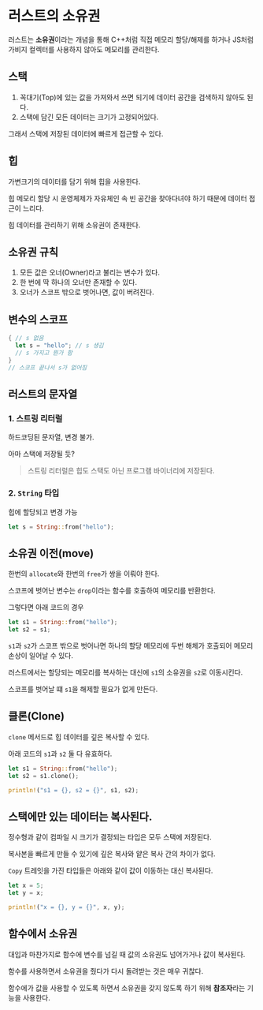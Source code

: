 # 러스트의 소유권

러스트는 **소유권**이라는 개념을 통해 C++처럼 직접 메모리 할당/해제를 하거나 JS처럼 가비지 컬렉터를 사용하지 않아도 메모리를 관리한다.

## 스택

1. 꼭대기(Top)에 있는 값을 가져와서 쓰면 되기에 데이터 공간을 검색하지 않아도 된다.
2. 스택에 담긴 모든 데이터는 크기가 고정되어있다.

그래서 스택에 저장된 데이터에 빠르게 접근할 수 있다.

## 힙

가변크기의 데이터를 담기 위해 힙을 사용한다.

힙 메모리 할당 시 운영체제가 자유체인 속 빈 공간을 찾아다녀야 하기 때문에 데이터 접근이 느리다.

힙 데이터를 관리하기 위해 소유권이 존재한다.

## 소유권 규칙

1. 모든 값은 오너(Owner)라고 불리는 변수가 있다.
2. 한 번에 딱 하나의 오너만 존재할 수 있다.
3. 오너가 스코프 밖으로 벗어나면, 값이 버려진다.

## 변수의 스코프

```rust
{ // s 없음
  let s = "hello"; // s 생김
  // s 가지고 뭔가 함
}
// 스코프 끝나서 s가 없어짐
```

## 러스트의 문자열

### 1. 스트링 리터럴

하드코딩된 문자열, 변경 불가.

아마 스택에 저장될 듯?

> 스트링 리터럴은 힙도 스택도 아닌 프로그램 바이너리에 저장된다.

### 2. `String` 타입

힙에 할당되고 변경 가능

```rust
let s = String::from("hello");
```

## 소유권 이전(move)

한번의 `allocate`와 한번의 `free`가 쌍을 이뤄야 한다.

스코프에 벗어난 변수는 `drop`이라는 함수를 호출하여 메모리를 반환한다.

그렇다면 아래 코드의 경우

```rust
let s1 = String::from("hello");
let s2 = s1;
```

`s1`과 `s2`가 스코프 밖으로 벗어나면 하나의 할당 메모리에 두번 해체가 호출되어 메모리 손상이 일어날 수 있다.

러스트에서는 할당되는 메모리를 복사하는 대신에 `s1`의 소유권을 `s2`로 이동시킨다.

스코프를 벗어날 떄 `s1`을 해제할 필요가 없게 만든다.

## 클론(Clone)

`clone` 메서드로 힙 데이터를 깊은 복사할 수 있다.

아래 코드의 `s1`과 `s2` 둘 다 유효하다.

```rust
let s1 = String::from("hello");
let s2 = s1.clone();

println!("s1 = {}, s2 = {}", s1, s2);
```

## 스택에만 있는 데이터는 복사된다.

정수형과 같이 컴파일 시 크기가 결정되는 타입은 모두 스택에 저장된다.

복사본을 빠르게 만들 수 있기에 깊은 복사와 얕은 복사 간의 차이가 없다.

`Copy` 트레잇을 가진 타입들은 아래와 같이 값이 이동하는 대신 복사된다.

```rust
let x = 5;
let y = x;

println!("x = {}, y = {}", x, y);
```

## 함수에서 소유권

대입과 마찬가지로 함수에 변수를 넘길 때 값의 소유권도 넘어가거나 값이 복사된다.

함수를 사용하면서 소유권을 줬다가 다시 돌려받는 것은 매우 귀찮다.

함수에가 값을 사용할 수 있도록 하면서 소유권을 갖지 않도록 하기 위해 **참조자**라는 기능을 사용한다.
